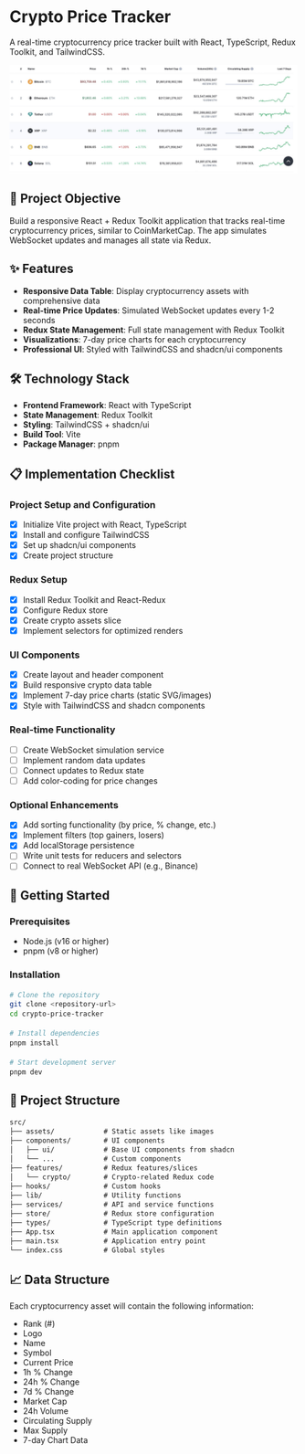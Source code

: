 # Crypto Price Tracker

A real-time cryptocurrency price tracker built with React, TypeScript, Redux Toolkit, and TailwindCSS.

![Sample Output](./Sample%20Output.jpg)

## 🎯 Project Objective

Build a responsive React + Redux Toolkit application that tracks real-time cryptocurrency prices, similar to CoinMarketCap. The app simulates WebSocket updates and manages all state via Redux.

## ✨ Features

- **Responsive Data Table**: Display cryptocurrency assets with comprehensive data
- **Real-time Price Updates**: Simulated WebSocket updates every 1-2 seconds
- **Redux State Management**: Full state management with Redux Toolkit
- **Visualizations**: 7-day price charts for each cryptocurrency
- **Professional UI**: Styled with TailwindCSS and shadcn/ui components

## 🛠️ Technology Stack

- **Frontend Framework**: React with TypeScript
- **State Management**: Redux Toolkit
- **Styling**: TailwindCSS + shadcn/ui
- **Build Tool**: Vite
- **Package Manager**: pnpm

## 📋 Implementation Checklist

### Project Setup and Configuration
- [x] Initialize Vite project with React, TypeScript
- [x] Install and configure TailwindCSS
- [x] Set up shadcn/ui components
- [x] Create project structure

### Redux Setup
- [x] Install Redux Toolkit and React-Redux
- [x] Configure Redux store
- [x] Create crypto assets slice
- [x] Implement selectors for optimized renders

### UI Components
- [x] Create layout and header component
- [x] Build responsive crypto data table
- [x] Implement 7-day price charts (static SVG/images)
- [x] Style with TailwindCSS and shadcn components

### Real-time Functionality
- [ ] Create WebSocket simulation service
- [ ] Implement random data updates
- [ ] Connect updates to Redux state
- [ ] Add color-coding for price changes

### Optional Enhancements
- [x] Add sorting functionality (by price, % change, etc.)
- [x] Implement filters (top gainers, losers)
- [x] Add localStorage persistence
- [ ] Write unit tests for reducers and selectors
- [ ] Connect to real WebSocket API (e.g., Binance)

## 🚀 Getting Started

### Prerequisites

- Node.js (v16 or higher)
- pnpm (v8 or higher)

### Installation

```bash
# Clone the repository
git clone <repository-url>
cd crypto-price-tracker

# Install dependencies
pnpm install

# Start development server
pnpm dev
```

## 📝 Project Structure

```
src/
├── assets/            # Static assets like images
├── components/        # UI components
│   ├── ui/            # Base UI components from shadcn
│   └── ...            # Custom components
├── features/          # Redux features/slices
│   └── crypto/        # Crypto-related Redux code
├── hooks/             # Custom hooks
├── lib/               # Utility functions
├── services/          # API and service functions
├── store/             # Redux store configuration
├── types/             # TypeScript type definitions
├── App.tsx            # Main application component
├── main.tsx           # Application entry point
└── index.css          # Global styles
```

## 📈 Data Structure

Each cryptocurrency asset will contain the following information:

- Rank (#)
- Logo
- Name
- Symbol
- Current Price
- 1h % Change
- 24h % Change
- 7d % Change
- Market Cap
- 24h Volume
- Circulating Supply
- Max Supply
- 7-day Chart Data
